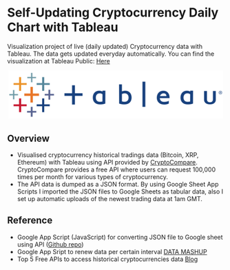 # Self-Updating Cryptocurrency Daily Chart with Tableau
Visualization project of live (daily updated) Cryptocurrency data with Tableau. The data gets updated everyday automatically.
You can find the visualization at Tableau Public: [Here](https://public.tableau.com/profile/asuna.masuda#!/vizhome/Self-UploadingCryptocurrencyDailyChart/Dashboard1)

<p align="center"><img src = "https://github.com/AsunaMasuda/Crypto_Tableau/blob/master/tableaulogo_highres.png" width=500></p>

## Overview
- Visualised cryptocurrency historical tradings data (Bitcoin, XRP, Ethereum) with Tableau using API provided by [CryptoCompare](https://www.cryptocompare.com/). CryptoCompare provides a free API where users can request 100,000 times per month for various types of cryptocurrency. 
- The API data is dumped as a JSON format. By using Google Sheet App Scripts I imported the JSON files to Google Sheets as tabular data, also I set up automatic uploads of the newest trading data at 1am GMT.

## Reference 
- Google App Script (JavaScript) for converting JSON file to Google sheet using API ([Github repo](https://github.com/bradjasper/ImportJSON))
- Google App Sript to renew data per certain interval [DATA MASHUP](https://datamashupblog.wordpress.com/)
- Top 5 Free APIs to access historical cryptocurrencies data [Blog](https://blog.rmotr.com/top-5-free-apis-to-access-historical-cryptocurrencies-data-2438adc8b62)
